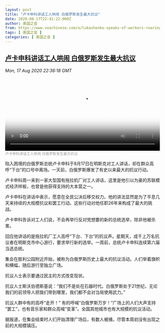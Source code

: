 ```yaml
---
layout: post
title: "卢卡申科讲话工人哄闹 白俄罗斯发生最大抗议"
date: 2020-08-17T22:41:22.000Z
author: 美国之音
from: https://www.voachinese.com/a/lukashenko-speaks-of-workers-roaring-with-the-biggest-protest-in-belarus-20200817/5547243.html
tags: [ 美国之音 ]
categories: [ 美国之音 ]
---
```

<!--1597704082000-->
[卢卡申科讲话工人哄闹 白俄罗斯发生最大抗议](https://www.voachinese.com/a/lukashenko-speaks-of-workers-roaring-with-the-biggest-protest-in-belarus-20200817/5547243.html)
------

<div>
<div><i>Mon, 17 Aug 2020 22:36:18 GMT</i></div><video poster="https://images.weserv.nl?url=gdb.voanews.com/cdca6024-7584-45be-8462-f96af07e5575_tv_r1_s_w900.jpg" src="https://av.voanews.com/Videoroot/Pangeavideo/2020/08/c/cd/cdca6024-7584-45be-8462-f96af07e5575_240p.mp4" style="width:100%" controls></video><div><small style="color: #999;">卢卡申科讲话工人哄闹  白俄罗斯发生最大抗议</small></div><p>陷入困境的白俄罗斯总统卢卡申科于8月17日在明斯克对工人讲话，却在群众高呼“下台”的口号中离场。一天前，白俄罗斯爆发了有史以来最大的抗议行动。</p><p>卢卡申科周一来到一家大型国有拖拉机厂对工人讲话，这里是他引以为豪的苏联模式经济样板，也曾是他获得支持的大本营之一。</p><p>卢卡申科在讲话中表示，愿意在全民公决后移交权力。他的讲法显然是为了平息几天来持续的大规模抗议和罢工行动。这些行动对他任职26年来构成了最大的挑战。</p><p>卢卡申科告诉对工人们说，不会再举行反对党想要的新的总统选举，除非他被杀害。</p><p>回应他讲话的是拖拉机厂工人高呼“下台、下台”的抗议声。星期天，成千上万名抗议者在明斯克市中心游行，要求举行新的选举。一周前，总统卢卡申科连续第六届当选总统。</p><p>集会在胜利公园附近开始，被称为白俄罗斯历史上最大的抗议活动。人们举着旗帜和横幅，随后游行至独立广场。</p><p>抗议人士表示要通过民主的方式改变现状。</p><p>抗议人士斯沃伯德斯基说：“我们不是处在石器时代。白俄罗斯处于21世纪，无论我们的前领导人把我们带到哪里，我们都不会对当局使用武力。”</p><p>抗议人群中有的高呼“走开！” 有的呼喊“白俄罗斯万岁！”广场上的人们大声支持 “罢工”，也有音乐家和群众高喊“变革”。全国其他城市也有大规模的抗议活动。</p><p>据报道，在集会结束时人们开始清理广场后，有数人被捕，尽管本周初没有出现之前的大规模镇压。</p>
</div>
